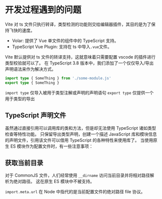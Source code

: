 # 开发过程遇到的问题

Vite 对 ts 文件只执行转译，类型检测的功能则交给编辑器插件，其目的是为了保持飞快的速度。

- Volar: 提供了 Vue 单文件的组件中的 TypeScript 支持。
- TypeScript Vue Plugin: 支持在 ts 中导入`.vue`文件。

Vite 默认提供对 ts 文件的转译支持，这就意味着只需要配置 vscode 的插件进行类型校验就可以了。
在 TypeScript 3.8 版本中，我们添加了一个仅仅导入/导出声明语法来作为解决方式。

```ts
import type { SomeThing } from './some-module.js'
export type { SomeThing }
```

`import type` 仅导入被用于类型注解或声明的声明语句
`export type` 仅提供一个用于类型的导出

## TypeScript 声明文件

虽然通过直接引用可以调用库的类和方法，但是却无法使用 TypeScript 诸如类型检查等特性功能。
只保留导出类型声明，创建一个描述 JavaScript 库和模块信息的声明文件，引用该文件可以借用 TypeScript 的各种特性来使用库了。
当使用原生 ES 模块作为配置文件时，有一些注意事项：

## 获取当前目录

对于 CommonJS 文件，人们经常使用 `__dirname` 访问当前目录并将相对路径解析为绝对路径。
这在原生 ES 模块中不被支持。

`import.meta.url` 在 Node 中指代的是当前配置文件的绝对路径 file 协议。
